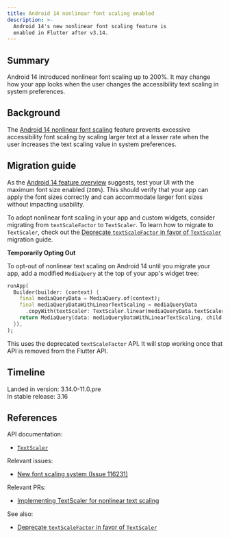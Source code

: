 ```yaml
---
title: Android 14 nonlinear font scaling enabled
description: >-
  Android 14's new nonlinear font scaling feature is
  enabled in Flutter after v3.14.
---
```


## Summary

Android 14 introduced nonlinear font scaling up to 200%.
It may change how your app looks when the user changes
the accessibility text scaling in system preferences.

## Background

The [Android 14 nonlinear font scaling][] feature prevents
excessive accessibility font scaling by scaling larger text at a lesser rate
when the user increases the text scaling value in system preferences.

## Migration guide

As the
[Android 14 feature overview][Android 14 nonlinear font scaling] suggests,
test your UI with the maximum font size enabled (`200%`).
This should verify that your app can apply the font sizes correctly
and can accommodate larger font sizes without impacting usability.

To adopt nonlinear font scaling in your app and custom widgets,
consider migrating from `textScaleFactor` to `TextScaler`.
To learn how to migrate to `TextScaler`,
check out the
[Deprecate `textScaleFactor` in favor of `TextScaler`][] migration guide.

**Temporarily Opting Out**

To opt-out of nonlinear text scaling on Android 14 until you migrate your app,
add a modified `MediaQuery` at the top of your app's widget tree:

```dart 
runApp(
  Builder(builder: (context) {
    final mediaQueryData = MediaQuery.of(context);
    final mediaQueryDataWithLinearTextScaling = mediaQueryData
      .copyWith(textScaler: TextScaler.linear(mediaQueryData.textScaler.textScaleFactor));
    return MediaQuery(data: mediaQueryDataWithLinearTextScaling, child: realWidgetTree);
  }),
);
```

This uses the deprecated `textScaleFactor` API.
It will stop working once that API is removed from the Flutter API.

## Timeline

Landed in version: 3.14.0-11.0.pre<br>
In stable release: 3.16

## References

API documentation:

* [`TextScaler`][]

Relevant issues:

* [New font scaling system (Issue 116231)][]

Relevant PRs:

* [Implementing TextScaler for nonlinear text scaling][]

See also: 

* [Deprecate `textScaleFactor` in favor of `TextScaler`][]

[Android 14 nonlinear font scaling]: https://developer.android.com/about/versions/14/features#non-linear-font-scaling
[Deprecate `textScaleFactor` in favor of `TextScaler`]: {{site.url}}/release/breaking-changes/deprecate-textscalefactor
[`TextScaler`]: {{site.api}}/flutter/painting/TextScaler-class.html
[New font scaling system (Issue 116231)]: {{site.repo.flutter}}/issues/116231
[Implementing TextScaler for nonlinear text scaling]: {{site.repo.engine}}/pull/44907
